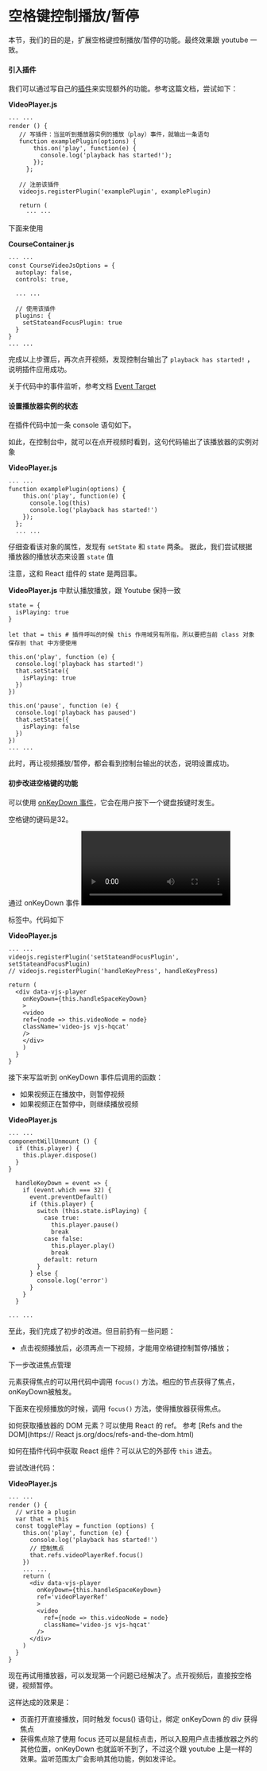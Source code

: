 # 空格键控制播放/暂停

本节，我们的目的是，扩展空格键控制播放/暂停的功能。最终效果跟 youtube 一致。

#### 引入插件

我们可以通过写自己的[插件](http://docs.videojs.com/docs/guides/plugins.html)来实现额外的功能。参考这篇文档，尝试如下：

**VideoPlayer.js**

```
··· ···
render () {
   // 写插件：当监听到播放器实例的播放（play）事件，就输出一条语句
   function examplePlugin(options) {
       this.on('play', function(e) {
         console.log('playback has started!');
       });
     };

   // 注册该插件
   videojs.registerPlugin('examplePlugin', examplePlugin)

   return (
     ··· ···
```


下面来使用

**CourseContainer.js**
```
··· ···
const CourseVideoJsOptions = {
  autoplay: false,
  controls: true,

  ... ...

  // 使用该插件
  plugins: {
    setStateandFocusPlugin: true
  }
}
... ...
```

完成以上步骤后，再次点开视频，发现控制台输出了 `playback has started!` ，说明插件应用成功。

关于代码中的事件监听，参考文档 [Event Target](http://docs.videojs.com/tutorial-event-target.html)

#### 设置播放器实例的状态

在插件代码中加一条 console 语句如下。

如此，在控制台中，就可以在点开视频时看到，这句代码输出了该播放器的实例对象

**VideoPlayer.js**
```
··· ···
function examplePlugin(options) {
    this.on('play', function(e) {
      console.log(this)
      console.log('playback has started!')
    });
  };
  ... ...
```

仔细查看该对象的属性，发现有 `setState` 和 `state` 两条。
据此，我们尝试根据播放器的播放状态来设置 `state` 值

注意，这和 React 组件的 state 是两回事。

**VideoPlayer.js** 中默认播放播放，跟 Youtube 保持一致

```
state = {
  isPlaying: true
}

let that = this # 插件呼叫的时候 this 作用域另有所指，所以要把当前 class 对象保存到 that 中方便使用

this.on('play', function (e) {
  console.log('playback has started!')
  that.setState({
    isPlaying: true
  })
})

this.on('pause', function (e) {
  console.log('playback has paused')
  that.setState({
    isPlaying: false
  })
})
... ...
```

此时，再让视频播放/暂停，都会看到控制台输出的状态，说明设置成功。

#### 初步改进空格键的功能

可以使用 [onKeyDown 事件](https://reactjs.org/docs/events.html#keyboard-events)，它会在用户按下一个键盘按键时发生。

空格键的键码是32。


通过 onKeyDown 事件 <video> 标签不支持，所以我们把它写在包裹 <video> 标签的 <div> 标签中。代码如下

**VideoPlayer.js**

```
··· ···
videojs.registerPlugin('setStateandFocusPlugin', setStateandFocusPlugin)
// videojs.registerPlugin('handleKeyPress', handleKeyPress)

return (
  <div data-vjs-player
    onKeyDown={this.handleSpaceKeyDown}
    >
    <video
    ref={node => this.videoNode = node}
    className='video-js vjs-hqcat'
    />
    </div>
    )
  }
}
```

接下来写监听到 onKeyDown 事件后调用的函数：
  * 如果视频正在播放中，则暂停视频
  * 如果视频正在暂停中，则继续播放视频

**VideoPlayer.js**
```
··· ···
componentWillUnmount () {
  if (this.player) {
    this.player.dispose()
  }
}

  handleKeyDown = event => {
    if (event.which === 32) {
      event.preventDefault()
      if (this.player) {
        switch (this.state.isPlaying) {
          case true:
            this.player.pause()
            break
          case false:
            this.player.play()
            break
          default: return
        }
      } else {
        console.log('error')
      }
    }
  }

... ...
```

至此，我们完成了初步的改进。但目前扔有一些问题：
* 点击视频播放后，必须再点一下视频，才能用空格键控制暂停/播放；

下一步改进焦点管理

元素获得焦点的可以用代码中调用 `focus()` 方法。相应的节点获得了焦点，onKeyDown被触发。

下面来在视频播放的时候，调用 `focus()` 方法，使得播放器获得焦点。

如何获取播放器的 DOM 元素？可以使用 React 的 ref。
参考 [Refs and the DOM](https:// React js.org/docs/refs-and-the-dom.html)

如何在插件代码中获取 React 组件？可以从它的外部传 `this` 进去。

尝试改进代码：

**VideoPlayer.js**
```
··· ···
render () {
  // write a plugin
  var that = this
  const togglePlay = function (options) {
    this.on('play', function (e) {
      console.log('playback has started!')
      // 控制焦点
      that.refs.videoPlayerRef.focus()
    })
    ... ...
    return (
      <div data-vjs-player
        onKeyDown={this.handleSpaceKeyDown}
        ref='videoPlayerRef'
        >
        <video
          ref={node => this.videoNode = node}
          className='video-js vjs-hqcat'
        />
      </div>
    )
  }
}
```

现在再试用播放器，可以发现第一个问题已经解决了。点开视频后，直接按空格键，视频暂停。




这样达成的效果是：

- 页面打开直接播放，同时触发 focus() 语句让，绑定 onKeyDown 的 div 获得焦点
- 获得焦点除了使用 focus 还可以是鼠标点击，所以入股用户点击播放器之外的其他位置，onKeyDown 也就监听不到了，不过这个跟 youtube 上是一样的效果。监听范围太广会影响其他功能，例如发评论。
